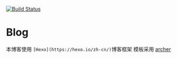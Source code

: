 [![Build Status](https://travis-ci.org/yeungeek/yeungeek.github.io.svg?branch=develop)](https://travis-ci.org/yeungeek/yeungeek.github.io)

# Blog
本博客使用 `[Hexo](https://hexo.io/zh-cn/)`博客框架
模板采用 [archer](https://github.com/fi3ework/hexo-theme-archer)
